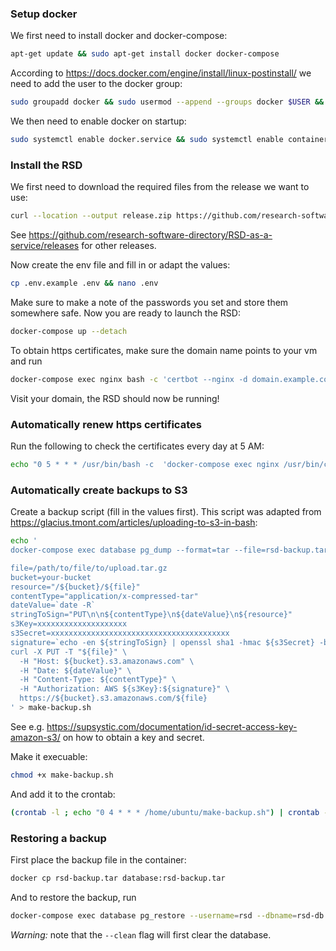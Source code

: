 ### Setup docker
We first need to install docker and docker-compose:
```bash
apt-get update && sudo apt-get install docker docker-compose
```
According to https://docs.docker.com/engine/install/linux-postinstall/ we need to add the user to the docker group:
```bash
sudo groupadd docker && sudo usermod --append --groups docker $USER && newgrp docker
```
We then need to enable docker on startup:
```bash
sudo systemctl enable docker.service && sudo systemctl enable containerd.service
```

### Install the RSD
We first need to download the required files from the release we want to use:
```bash
curl --location --output release.zip https://github.com/research-software-directory/RSD-as-a-service/releases/download/v0.3.0/deployment.zip && unzip releases.zip
```
See https://github.com/research-software-directory/RSD-as-a-service/releases for other releases.

Now create the env file and fill in or adapt the values:
```bash
cp .env.example .env && nano .env
```
Make sure to make a note of the passwords you set and store them somewhere safe. 
Now you are ready to launch the RSD:
```bash
docker-compose up --detach
```
To obtain https certificates, make sure the domain name points to your vm and run
```bash
docker-compose exec nginx bash -c 'certbot --nginx -d domain.example.com --agree-tos -m email@example.com'
```
Visit your domain, the RSD should now be running!

### Automatically renew https certificates
Run the following to check the certificates every day at 5 AM:
```bash
echo "0 5 * * * /usr/bin/bash -c  'docker-compose exec nginx /usr/bin/certbot renew --quiet'" | crontab -
```

### Automatically create backups to S3
Create a backup script (fill in the values first). This script was adapted from https://glacius.tmont.com/articles/uploading-to-s3-in-bash:
```bash
echo '
docker-compose exec database pg_dump --format=tar --file=rsd-backup.tar --username=rsd --dbname=rsd-db && docker cp database:rsd-backup.tar $(date +%s)-rsd-backup.tar

file=/path/to/file/to/upload.tar.gz
bucket=your-bucket
resource="/${bucket}/${file}"
contentType="application/x-compressed-tar"
dateValue=`date -R`
stringToSign="PUT\n\n${contentType}\n${dateValue}\n${resource}"
s3Key=xxxxxxxxxxxxxxxxxxxx
s3Secret=xxxxxxxxxxxxxxxxxxxxxxxxxxxxxxxxxxxxxxxx
signature=`echo -en ${stringToSign} | openssl sha1 -hmac ${s3Secret} -binary | base64`
curl -X PUT -T "${file}" \
  -H "Host: ${bucket}.s3.amazonaws.com" \
  -H "Date: ${dateValue}" \
  -H "Content-Type: ${contentType}" \
  -H "Authorization: AWS ${s3Key}:${signature}" \
  https://${bucket}.s3.amazonaws.com/${file}
' > make-backup.sh
```
See e.g. https://supsystic.com/documentation/id-secret-access-key-amazon-s3/ on how to obtain a key and secret.

Make it execuable:
```bash
chmod +x make-backup.sh
```
And add it to the crontab:
```bash
(crontab -l ; echo "0 4 * * * /home/ubuntu/make-backup.sh") | crontab -
```

### Restoring a backup
First place the backup file in the container:
```bash
docker cp rsd-backup.tar database:rsd-backup.tar
```
And to restore the backup, run 
```bash
docker-compose exec database pg_restore --username=rsd --dbname=rsd-db --clean rsd-backup.tar
```
*Warning:* note that the `--clean` flag will first clear the database.
